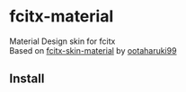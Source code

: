 # fcitx-material
Material Design skin for fcitx  
Based on [fcitx-skin-material](https://github.com/ootaharuki99/fcitx-skin-material) by [ootaharuki99](https://github.com/ootaharuki99)

## Install
